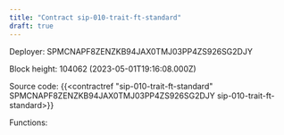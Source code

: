```yaml
---
title: "Contract sip-010-trait-ft-standard"
draft: true
---
```

Deployer: SPMCNAPF8ZENZKB94JAX0TMJ03PP4ZS926SG2DJY


 



Block height: 104062 (2023-05-01T19:16:08.000Z)

Source code: {{<contractref "sip-010-trait-ft-standard" SPMCNAPF8ZENZKB94JAX0TMJ03PP4ZS926SG2DJY sip-010-trait-ft-standard>}}

Functions:


